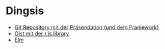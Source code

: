 # Dingsis

* [Git Repository mit der Präsendation (und dem Framework)](https://github.com/Kriegslustig/elm-intro)
* [Gist mit der r.js library](https://gist.github.com/Kriegslustig/c638fde8d063471fa74f)
* [Elm](http://elm-lang.org/)

<notes>
</notes>

